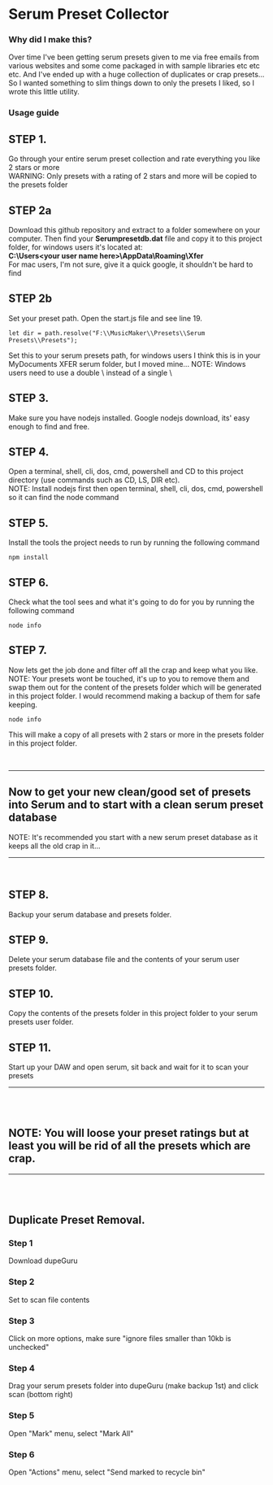 # Serum Preset Collector

### Why did I make this?
Over time I've been getting serum presets given to me via free emails from various websites and some come packaged in with sample libraries etc etc etc. And I've ended up with a huge collection of duplicates or crap presets... So I wanted something to slim things down to only the presets I liked, so I wrote this little utility.

### Usage guide

## STEP 1.
Go through your entire serum preset collection and rate everything you like 2 stars or more
<br>WARNING: Only presets with a rating of 2 stars and more will be copied to the presets folder

## STEP 2a
Download this github repository and extract to a folder somewhere on your computer. Then find your <b>Serumpresetdb.dat</b> file and copy it to this project folder, for windows users it's located at:<br> <b>C:\Users\<your user name here>\AppData\Roaming\Xfer</b> <br>
For mac users, I'm not sure, give it a quick google, it shouldn't be hard to find

## STEP 2b
Set your preset path.
Open the start.js file and see line 19.
```
let dir = path.resolve("F:\\MusicMaker\\Presets\\Serum Presets\\Presets");
```
Set this to your serum presets path, for windows users I think this is in your MyDocuments XFER serum folder, but I moved mine...
NOTE: Windows users need to use a double \\ instead of a single \

## STEP 3.
Make sure you have nodejs installed. Google nodejs download, its' easy enough to find and free.

## STEP 4.
Open a terminal, shell, cli, dos, cmd, powershell and CD to this project directory (use commands such as CD, LS, DIR etc).<br> NOTE: Install nodejs first then open terminal, shell, cli, dos, cmd, powershell so it can find the node command

## STEP 5.
Install the tools the project needs to run by running the following command
```
npm install
```

## STEP 6.
Check what the tool sees and what it's going to do for you by running the following command
```
node info
```

## STEP 7.
Now lets get the job done and filter off all the crap and keep what you like.<br>
NOTE: Your presets wont be touched, it's up to you to remove them and swap them out for the content of the presets folder which will be generated in this project folder. I would recommend making a backup of them for safe keeping.
```
node info
```
This will make a copy of all presets with 2 stars or more in the presets folder in this project folder.

<br>
<hr>

## Now to get your new clean/good set of presets into Serum and to start with a clean serum preset database
NOTE: It's recommended you start with a new serum preset database as it keeps all the old crap in it...

<hr>
<br>

## STEP 8.
Backup your serum database and presets folder.

## STEP 9.
Delete your serum database file and the contents of your serum user presets folder.

## STEP 10.
Copy the contents of the presets folder in this project folder to your serum presets user folder.

## STEP 11.
Start up your DAW and open serum, sit back and wait for it to scan your presets

<hr><br>
<br>

## <b>NOTE: You will loose your preset ratings but at least you will be rid of all the presets which are crap.</b>


<hr><br>
<br>


## <b>Duplicate Preset Removal.</b>

### Step 1
Download dupeGuru

### Step 2
Set to scan file contents

### Step 3
Click on more options, make sure "ignore files smaller than 10kb is unchecked"

### Step 4
Drag your serum presets folder into dupeGuru (make backup 1st) and click scan (bottom right)

### Step 5
Open "Mark" menu, select "Mark All"

### Step 6
Open "Actions" menu, select "Send marked to recycle bin"